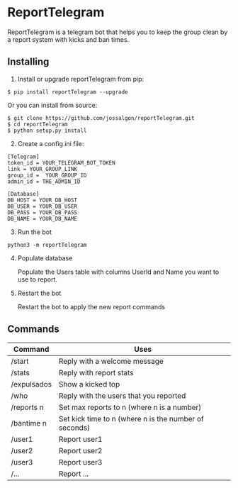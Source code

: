 # ReportTelegram
ReportTelegram is a telegram bot that helps you to keep the group clean by a report system with kicks and ban times.

## Installing
1. Install or upgrade reportTelegram from pip:
  ```
  $ pip install reportTelegram --upgrade
  ```
Or you can install from source:
  ```
  $ git clone https://github.com/jossalgon/reportTelegram.git
  $ cd reportTelegram
  $ python setup.py install
  ```

2. Create a config.ini file:

  ```
  [Telegram]
  token_id = YOUR_TELEGRAM_BOT_TOKEN
  link = YOUR_GROUP_LINK
  group_id =  YOUR_GROUP_ID
  admin_id = THE_ADMIN_ID
  
  [Database]
  DB_HOST = YOUR_DB_HOST
  DB_USER = YOUR_DB_USER
  DB_PASS = YOUR_DB_PASS
  DB_NAME = YOUR_DB_NAME
  ```

3. Run the bot
  ```
  python3 -m reportTelegram
  ```

4. Populate database
    
    Populate the Users table with columns UserId and Name you want to use to report.

5. Restart the bot

    Restart the bot to apply the new report commands



## Commands
Command | Uses
------- | -----
/start | Reply with a welcome message
/stats | Reply with report stats
/expulsados | Show a kicked top
/who | Reply with the users that you reported
/reports n | Set max reports to n (where n is a number)
/bantime n | Set kick time to n (where n is the number of seconds)
/user1 | Report user1
/user2 | Report user2
/user3 | Report user3
/...   | Report ...